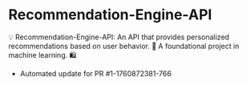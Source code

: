 # Recommendation-Engine-API
💡 Recommendation-Engine-API: An API that provides personalized recommendations based on user behavior. 🧠 A foundational project in machine learning. 🛍️


- Automated update for PR #1-1760872381-766